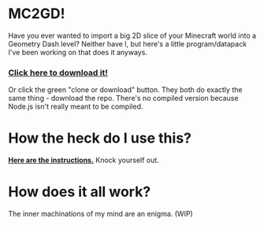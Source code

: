 # MC2GD!

Have you ever wanted to import a big 2D slice of your Minecraft world into a Geometry Dash level? Neither have I, but here's a little program/datapack I've been working on that does it anyways.

### [**Click here to download it!**](https://github.com/GDColon/MC2GD/archive/master.zip)

Or click the green "clone or download" button. They both do exactly the same thing - download the repo. There's no compiled version because Node.js isn't really meant to be compiled.

# How the heck do I use this?

[**Here are the instructions.**](https://github.com/GDColon/MC2GD/blob/master/guide.md)
Knock yourself out.

# How does it all work?

The inner machinations of my mind are an enigma.
(WIP)